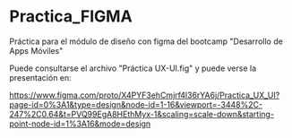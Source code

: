 # Practica_FIGMA
Práctica para el módulo de diseño con figma del bootcamp "Desarrollo de Apps Móviles"

Puede consultarse el archivo "Práctica UX-UI.fig" y puede verse la presentación en:

https://www.figma.com/proto/X4PYF3ehCmjrf4l36rYA6j/Practica_UX_UI?page-id=0%3A1&type=design&node-id=1-16&viewport=-3448%2C-247%2C0.64&t=PVQ99EgA8HEthMyx-1&scaling=scale-down&starting-point-node-id=1%3A16&mode=design
